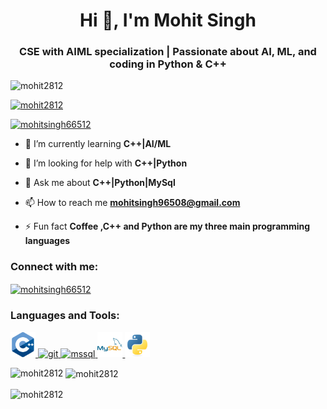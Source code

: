 <h1 align="center">Hi 👋, I'm Mohit Singh</h1>
<h3 align="center">CSE with AIML specialization | Passionate about AI, ML, and coding in Python & C++</h3>

<p align="left"> <img src="https://komarev.com/ghpvc/?username=mohit2812&label=Profile%20views&color=0e75b6&style=flat" alt="mohit2812" /> </p>

<p align="left"> <a href="https://github.com/ryo-ma/github-profile-trophy"><img src="https://github-profile-trophy.vercel.app/?username=mohit2812" alt="mohit2812" /></a> </p>

<p align="left"> <a href="https://twitter.com/mohitsingh66512" target="blank"><img src="https://img.shields.io/twitter/follow/mohitsingh66512?logo=twitter&style=for-the-badge" alt="mohitsingh66512" /></a> </p>

- 🌱 I’m currently learning **C++|AI/ML**

- 🤝 I’m looking for help with **C++|Python**

- 💬 Ask me about **C++|Python|MySql**

- 📫 How to reach me **mohitsingh96508@gmail.com**

- ⚡ Fun fact **Coffee ,C++ and Python are my three main programming languages**

<h3 align="left">Connect with me:</h3>
<p align="left">
<a href="https://twitter.com/mohitsingh66512" target="blank"><img align="center" src="https://raw.githubusercontent.com/rahuldkjain/github-profile-readme-generator/master/src/images/icons/Social/twitter.svg" alt="mohitsingh66512" height="30" width="40" /></a>
</p>

<h3 align="left">Languages and Tools:</h3>
<p align="left"> <a href="https://www.w3schools.com/cpp/" target="_blank" rel="noreferrer"> <img src="https://raw.githubusercontent.com/devicons/devicon/master/icons/cplusplus/cplusplus-original.svg" alt="cplusplus" width="40" height="40"/> </a> <a href="https://git-scm.com/" target="_blank" rel="noreferrer"> <img src="https://www.vectorlogo.zone/logos/git-scm/git-scm-icon.svg" alt="git" width="40" height="40"/> </a> <a href="https://www.microsoft.com/en-us/sql-server" target="_blank" rel="noreferrer"> <img src="https://www.svgrepo.com/show/303229/microsoft-sql-server-logo.svg" alt="mssql" width="40" height="40"/> </a> <a href="https://www.mysql.com/" target="_blank" rel="noreferrer"> <img src="https://raw.githubusercontent.com/devicons/devicon/master/icons/mysql/mysql-original-wordmark.svg" alt="mysql" width="40" height="40"/> </a> <a href="https://www.python.org" target="_blank" rel="noreferrer"> <img src="https://raw.githubusercontent.com/devicons/devicon/master/icons/python/python-original.svg" alt="python" width="40" height="40"/> </a> </p>

<p><img align="left" src="https://github-readme-stats.vercel.app/api/top-langs?username=mohit2812&show_icons=true&locale=en&layout=compact" alt="mohit2812" /></p>

<p>&nbsp;<img align="center" src="https://github-readme-stats.vercel.app/api?username=mohit2812&show_icons=true&locale=en" alt="mohit2812" /></p>

<p><img align="center" src="https://github-readme-streak-stats.herokuapp.com/?user=mohit2812&" alt="mohit2812" /></p>
